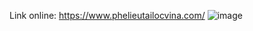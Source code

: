 Link online: https://www.phelieutailocvina.com/
![image](https://github.com/user-attachments/assets/1435c235-6ce0-43d9-ad17-8e6aed5b4f73)
